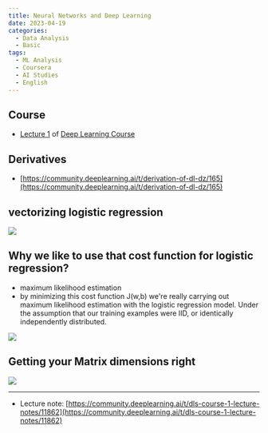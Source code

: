 ```yaml
---
title: Neural Networks and Deep Learning
date: 2023-04-19
categories:
  - Data Analysis
  - Basic
tags: 
  - ML Analysis
  - Coursera
  - AI Studies
  - English
---
```


## Course

- [Lecture 1](https://www.coursera.org/learn/neural-networks-deep-learning?specialization=deep-learning) of [Deep Learning Course](https://www.coursera.org/specializations/deep-learning)

## Derivatives
- [https://community.deeplearning.ai/t/derivation-of-dl-dz/165](https://community.deeplearning.ai/t/derivation-of-dl-dz/165)

## vectorizing logistic regression

![ ](images/DL_Part1/Untitled.png)
    
## Why we like to use that cost function for logistic regression?
- maximum likelihood estimation
- by minimizing this cost function J(w,b) we're really carrying out maximum likelihood estimation with the logistic regression model. Under the assumption that our training examples were IID, or identically independently distributed.

![ ](images/DL_Part1/Untitled%201.png)
    
## Getting your Matrix dimensions right
    
![ ](images/DL_Part1/Untitled%202.png)
    

---

- Lecture note: [https://community.deeplearning.ai/t/dls-course-1-lecture-notes/11862](https://community.deeplearning.ai/t/dls-course-1-lecture-notes/11862)